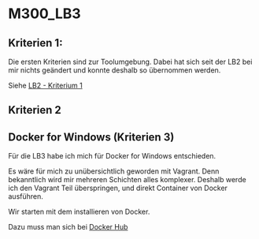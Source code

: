 # M300_LB3


## Kriterien 1:

Die ersten Kriterien sind zur Toolumgebung.
Dabei hat sich seit der LB2 bei mir nichts geändert und konnte deshalb so übernommen werden.

Siehe [LB2 - Kriterium 1](https://github.com/DeleonDuncan/M300_LB2/blob/master/README.md#kriterien-1
) 


## Kriterien 2



## Docker for Windows (Kriterien 3)

Für die LB3 habe ich mich für Docker for Windows entschieden.

Es wäre für mich zu unübersichtlich geworden mit Vagrant. 
Denn bekanntlich wird mir mehreren Schichten alles komplexer. Deshalb werde ich den Vagrant Teil überspringen,
und direkt Container von Docker ausführen.

Wir starten mit dem installieren von Docker.

Dazu muss man sich bei [Docker Hub](https://hub.docker.com/)
